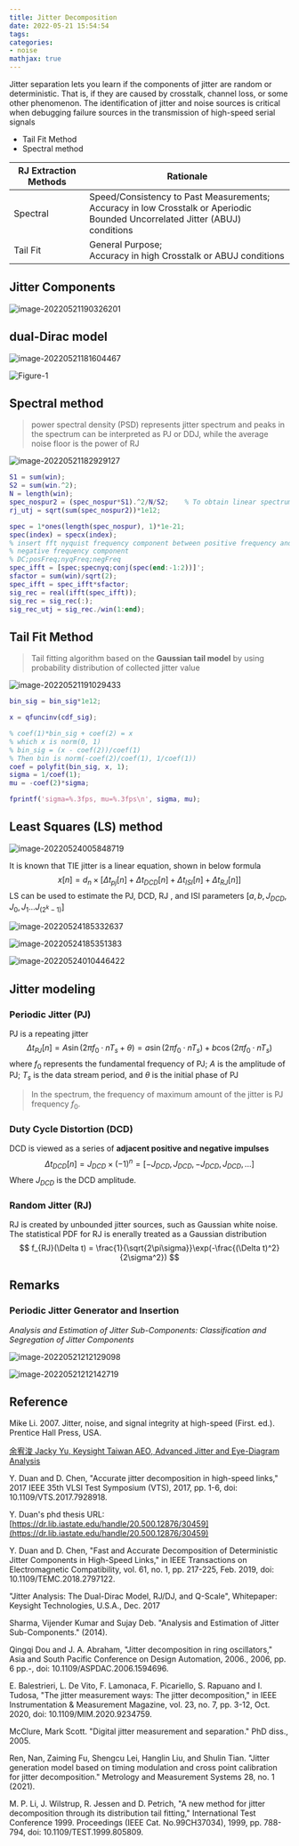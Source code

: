 ```yaml
---
title: Jitter Decomposition
date: 2022-05-21 15:54:54
tags:
categories:
- noise
mathjax: true
---
```


Jitter separation lets you learn if the components of jitter are random or deterministic. That is, if they are caused by crosstalk, channel loss, or some other phenomenon. The identification of jitter and noise sources is critical when debugging failure sources in the transmission of high-speed serial signals

- Tail Fit Method
- Spectral method

| RJ Extraction Methods | Rationale                                                    |
| --------------------- | ------------------------------------------------------------ |
| Spectral              | Speed/Consistency to Past Measurements;<br />Accuracy in low Crosstalk or Aperiodic  Bounded Uncorrelated Jitter (ABUJ) conditions |
| Tail Fit              | General Purpose;<br />Accuracy in high Crosstalk or ABUJ conditions |

## Jitter Components

![image-20220521190326201](jitter-decomposition/image-20220521190326201.png)



## dual-Dirac model

![image-20220521181604467](jitter-decomposition/image-20220521181604467.png)

![Figure-1](jitter-decomposition/Figure-1.webp)

## Spectral method

>  power spectral density (PSD) represents jitter spectrum and peaks in the spectrum can be interpreted as PJ or DDJ, while the average noise floor is the power of RJ

![image-20220521182929127](jitter-decomposition/image-20220521182929127.png)

```matlab
S1 = sum(win);
S2 = sum(win.^2);
N = length(win);
spec_nospur2 = (spec_nospur*S1).^2/N/S2;    % To obtain linear spectrum for rj
rj_utj = sqrt(sum(spec_nospur2))*1e12;

spec = 1*ones(length(spec_nospur), 1)*1e-21;
spec(index) = specx(index);
% insert fft nyquist frequency component between positive frequency and
% negative frequency component
% DC;posFreq;nyqFreq;negFreq
spec_ifft = [spec;specnyq;conj(spec(end:-1:2))]';
sfactor = sum(win)/sqrt(2);
spec_ifft = spec_ifft*sfactor;
sig_rec = real(ifft(spec_ifft));
sig_rec = sig_rec(:);
sig_rec_utj = sig_rec./win(1:end);
```



## Tail Fit Method

> Tail fitting algorithm based on the **Gaussian tail model** by using probability distribution of collected jitter value

![image-20220521191029433](jitter-decomposition/image-20220521191029433.png)



```matlab
bin_sig = bin_sig*1e12;

x = qfuncinv(cdf_sig);

% coef(1)*bin_sig + coef(2) = x
% which x is norm(0, 1)
% bin_sig = (x - coef(2))/coef(1)
% Then bin is norm(-coef(2)/coef(1), 1/coef(1))
coef = polyfit(bin_sig, x, 1);
sigma = 1/coef(1);
mu = -coef(2)*sigma;

fprintf('sigma=%.3fps, mu=%.3fps\n', sigma, mu);
```

## Least Squares (LS) method
![image-20220524005848719](jitter-decomposition/image-20220524005848719.png)

 It is known that TIE jitter is a linear equation, shown in below formula
$$
x[n] = d_n \times \left[ \Delta t_{pj}[n]+\Delta t_{DCD}[n] +\Delta t_{ISI}[n]+\Delta t_{RJ}[n]\right]
$$
LS can be used to estimate the PJ, DCD, RJ , and ISI parameters $[a,b,J_{DCD},J_0, J_1...J_{(2^k-1)}]$

![image-20220524185332637](jitter-decomposition/image-20220524185332637.png)

![image-20220524185351383](jitter-decomposition/image-20220524185351383.png)

![image-20220524010446422](jitter-decomposition/image-20220524010446422.png)

## Jitter modeling

### Periodic Jitter (PJ)

PJ is a repeating jitter
$$
\Delta t_{PJ}[n]=A\sin(2\pi f_0\cdot nT_s + \theta)=a \sin(2\pi f_0 \cdot nT_s)+b\cos(2\pi f_0 \cdot nT_s)
$$
where $f_0$ represents the fundamental frequency of PJ; $A$ is the amplitude of PJ; $T_s$ is the data stream period, and $\theta$ is the initial phase of PJ

> In the spectrum, the frequency of maximum amount of the jitter is PJ frequency $f_0$.

### Duty Cycle Distortion (DCD)

DCD is viewed as a series of **adjacent positive and negative impulses**
$$
\Delta t_{DCD}[n] = J_{DCD}\times (-1)^n = [-J_{DCD},J_{DCD},-J_{DCD},J_{DCD},...]
$$
Where $J_{DCD}$ is the DCD amplitude.

###  Random Jitter (RJ)

RJ is created by unbounded jitter sources, such as Gaussian white noise. The statistical PDF for RJ is enerally treated as a Gaussian distribution
$$
f_{RJ}(\Delta t) = \frac{1}{\sqrt{2\pi\sigma}}\exp(-\frac{(\Delta t)^2}{2\sigma^2})
$$


## Remarks

### Periodic Jitter Generator and Insertion

*Analysis and Estimation of Jitter Sub-Components: Classification and Segregation of Jitter Components*

![image-20220521212129098](jitter-decomposition/image-20220521212129098.png)

![image-20220521212142719](jitter-decomposition/image-20220521212142719.png)

## Reference

Mike Li. 2007. Jitter, noise, and signal integrity at high-speed (First. ed.). Prentice Hall Press, USA.

[余宥浚 Jacky Yu, Keysight Taiwan AEO, Advanced Jitter and Eye-Diagram Analysis](https://keysightevent.com/191023/handout/d)

Y. Duan and D. Chen, "Accurate jitter decomposition in high-speed links," 2017 IEEE 35th VLSI Test Symposium (VTS), 2017, pp. 1-6, doi: 10.1109/VTS.2017.7928918.

Y. Duan's phd thesis URL: [https://dr.lib.iastate.edu/handle/20.500.12876/30459](https://dr.lib.iastate.edu/handle/20.500.12876/30459)

Y. Duan and D. Chen, "Fast and Accurate Decomposition of Deterministic Jitter Components in High-Speed Links," in IEEE Transactions on Electromagnetic Compatibility, vol. 61, no. 1, pp. 217-225, Feb. 2019, doi: 10.1109/TEMC.2018.2797122.

"Jitter Analysis: The Dual-Dirac Model, RJ/DJ, and Q-Scale", Whitepaper: Keysight Technologies, U.S.A., Dec. 2017

Sharma, Vijender Kumar and Sujay Deb. "Analysis and Estimation of Jitter Sub-Components." (2014).

Qingqi Dou and J. A. Abraham, "Jitter decomposition in ring oscillators," Asia and South Pacific Conference on Design Automation, 2006., 2006, pp. 6 pp.-, doi: 10.1109/ASPDAC.2006.1594696.

E. Balestrieri, L. De Vito, F. Lamonaca, F. Picariello, S. Rapuano and I. Tudosa, "The jitter measurement ways: The jitter decomposition," in IEEE Instrumentation & Measurement Magazine, vol. 23, no. 7, pp. 3-12, Oct. 2020, doi: 10.1109/MIM.2020.9234759.

McClure, Mark Scott. "Digital jitter measurement and separation." PhD diss., 2005.

Ren, Nan, Zaiming Fu, Shengcu Lei, Hanglin Liu, and Shulin Tian. "Jitter generation model based on timing modulation and cross point calibration for jitter decomposition." Metrology and Measurement Systems 28, no. 1 (2021).

M. P. Li, J. Wilstrup, R. Jessen and D. Petrich, "A new method for jitter decomposition through its distribution tail fitting," International Test Conference 1999. Proceedings (IEEE Cat. No.99CH37034), 1999, pp. 788-794, doi: 10.1109/TEST.1999.805809.
